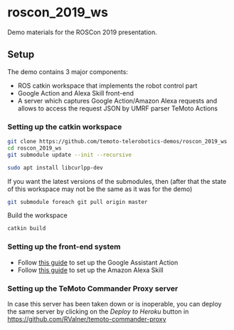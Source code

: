 # roscon_2019_ws
Demo materials for the ROSCon 2019 presentation.

## Setup
The demo contains 3 major components:
* ROS catkin workspace that implements the robot control part
* Google Action and Alexa Skill front-end
* A server which captures Google Action/Amazon Alexa requests and allows to access the request JSON by UMRF parser TeMoto Actions

### Setting up the catkin workspace

``` bash
git clone https://github.com/temoto-telerobotics-demos/roscon_2019_ws
cd roscon_2019_ws
git submodule update --init --recursive

sudo apt install libcurlpp-dev
```

If you want the latest versions of the submodules, then (after that the state of this workspace may not be the same as it was for the demo)
``` bash
git submodule foreach git pull origin master
```

Build the workspace
``` bash
catkin build
```

### Setting up the front-end system

* Follow [this guide](https://github.com/temoto-telerobotics-demos/roscon_2019_ws/tree/master/src/roscon_temoto_ws/actions/ta_google_assistant_parser/google_assistant_project) to set up the Google Assistant Action
* Follow [this guide](https://github.com/temoto-telerobotics-demos/roscon_2019_ws/tree/master/src/roscon_temoto_ws/actions/ta_amazon_alexa_parser/amazon_alexa_skill) to set up the Amazon Alexa Skill 

### Setting up the TeMoto Commander Proxy server

In case this server has been taken down or is inoperable, you can deploy the same server by clicking on the *Deploy to Heroku* button in https://github.com/RValner/temoto-commander-proxy